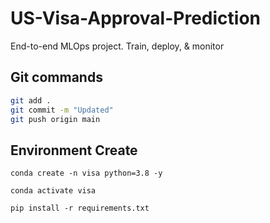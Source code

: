 # US-Visa-Approval-Prediction
End-to-end MLOps project. Train, deploy, &amp; monitor
## Git commands

``` bash
git add .
git commit -m "Updated"
git push origin main
```
## Environment Create
```
conda create -n visa python=3.8 -y
```
```
conda activate visa
```
```
pip install -r requirements.txt
```
